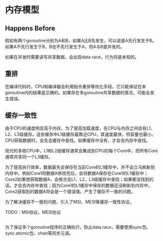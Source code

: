 # 内存模型

## Happens Before

假如有两个goroutine分别为A和B，如果A比B先发生，可以说是A先行发生于B。如果A不先行发生于B，B也不先行发生于A，则A与B是并发的。

如果在并发时需要读写共享数据，会出现data race，行为将是未知的。

## 重排

在编译代码时，CPU和编译器会利用指令重排等优化手段，它只能保证在本goroutine内的结果是正确的。如果存在多goroutine共享数据的情况，可能会发生错误。

## 缓存一致性

由于CPU的速度明显高于内存，为了提高加载速度，在CPU与内存之间会有L1、L2、L3级缓存。这些缓存中L1级缓存最靠近CPU，其速度最快，但容量也最小。CPU获取数据时，会先去缓存中查找，如果缓存中没有，才会去内存中查找。

现代的多核CPU中，L1和L2级缓存通常会集成到CPU的每个Core中，而所有Core通常共享同一个L3缓存。

为了提高执行效率，数据最先会保存在当前Core的L1缓存中，并不会立马刷新到内存中。例如Core1将数据A修改完后，会将数据A保存在Core1的L1缓存中；Core2如果想获取数据A，会依次去L1、L2、L3级缓存中查找；如果都没找到的话，才会去内存中查找；因为Core1的L1缓存中保存的数据还没刷新到内存中，Core2获取到的数据A将会是一个错误值。产生了缓存不一致的问题。

为了解决缓存不一致的问题，引入了MSI、MESI等缓存一致性协议。

TODO：MSI协议，MESI协议

## 



为了保证多个goroutine程序的正确执行，防止data race，需要使用sync包、sync.atomic包、chan等同步元语。


